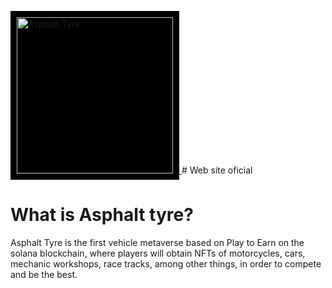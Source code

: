 <p align="lefth">
  <a href="https://Asphalttyre.com">
    <img alt="Asphalt Tyre" src="img/logotipo.png" style="background: black; padding: 10px" width="250" />
  </a>
  # <a hreff="https://asphalttyre.com">Web site oficial<a/>
</p>

<h1>What is Asphalt tyre?</h1>

<p>Asphalt Tyre is the first vehicle metaverse based on Play to Earn on the solana blockchain, where players will obtain NFTs of motorcycles, cars, mechanic workshops, race tracks, among other things, in order to compete and be the best.</p>
